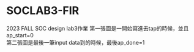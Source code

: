 # SOCLAB3-FIR
2023 FALL SOC design lab3作業
第一張圖是一開始寫進去tap的時候，並且ap_start=0  
第二張圖是最後一筆input data到的時候，最後ap_done=1  
